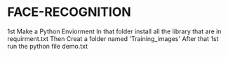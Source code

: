 # FACE-RECOGNITION
1st Make a Python Enviorment
In that folder install all the library that are in requirment.txt
Then Creat a folder named 'Training_images'
After that 1st run the python file demo.txt
